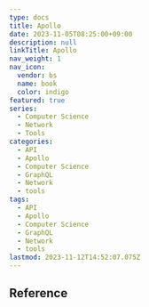 ```yaml
---
type: docs
title: Apollo
date: 2023-11-05T08:25:00+09:00
description: null
linkTitle: Apollo
nav_weight: 1
nav_icon:
  vendor: bs
  name: book
  color: indigo
featured: true
series:
  - Computer Science
  - Network
  - Tools
categories:
  - API
  - Apollo
  - Computer Science
  - GraphQL
  - Network
  - tools
tags:
  - API
  - Apollo
  - Computer Science
  - GraphQL
  - Network
  - tools
lastmod: 2023-11-12T14:52:07.075Z
---
```


## Reference
